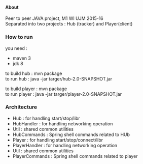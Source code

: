 #### About
Peer to peer JAVA project, M1 WI UJM 2015-16  
Separated into two projects : Hub (tracker) and Player(client)  
  
### How to run
you need :
- maven 3
- jdk 8
  
to build hub : mvn package  
to run hub : java -jar targer/hub-2.0-SNAPSHOT.jar

to build player : mvn package  
to run player : java -jar targer/player-2.0-SNAPSHOT.jar

### Architecture
- Hub : for handling start/stop/libr
- HubHandler : for handling networking operation
- Util : shared common utilities
- HubCommands : Spring shell commands related to HUb
- Player : for handling start/stop/connect/libr
- PlayerHandler : for handling networking operation
- Util : shared common utilities
- PlayerCommands : Spring shell commands related to player

